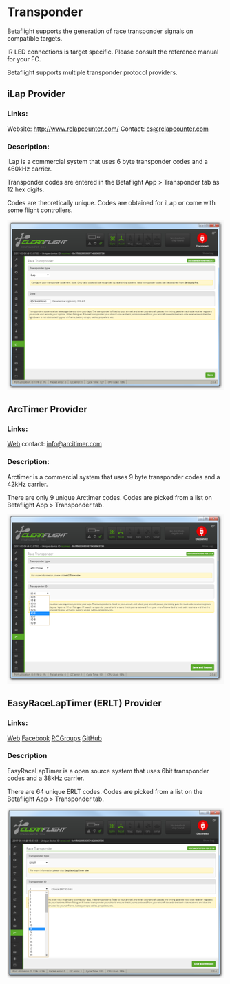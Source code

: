 # Transponder

Betaflight supports the generation of race transponder signals on compatible targets.

IR LED connections is target specific. Please consult the reference manual for your FC.

Betaflight supports multiple transponder protocol providers.

## iLap Provider

### Links:

Website: http://www.rclapcounter.com/
Contact: cs@rclapcounter.com

### Description:

iLap is a commercial system that uses 6 byte transponder codes and a 460kHz carrier.

Transponder codes are entered in the Betaflight App > Transponder tab as 12 hex digits.

Codes are theoretically unique. Codes are obtained for iLap or come with some flight controllers.

![Provider iLap](Screenshots/Provider%20iLap.png)

## ArcTimer Provider

### Links:

[Web](http://www.arcitimer.com)
contact: info@arcitimer.com

### Description:

Arctimer is a commercial system that uses 9 byte transponder codes and a 42kHz carrier.

There are only 9 unique Arctimer codes. Codes are picked from a list on Betaflight App > Transponder tab.

![Provider ArcTimer](Screenshots/Provider%20ArcTimer.png)

## EasyRaceLapTimer (ERLT) Provider

### Links:

[Web](http://www.easyracelaptimer.com/)
[Facebook](https://www.facebook.com/groups/1015588161838713/)
[RCGroups](https://www.rcgroups.com/forums/showthread.php?2538917-EasyRaceLapTimer-open-source-and-open-hardware-FPV-racing-lap-time-tracking-system)
[GitHub](https://github.com/polyvision/EasyRaceLapTimer)

### Description

EasyRaceLapTimer is a open source system that uses 6bit transponder codes and a 38kHz carrier.

There are 64 unique ERLT codes. Codes are picked from a list on the Betaflight App > Transponder tab.

![Provider ELRT](Screenshots/Provider%20ERLT.png)

